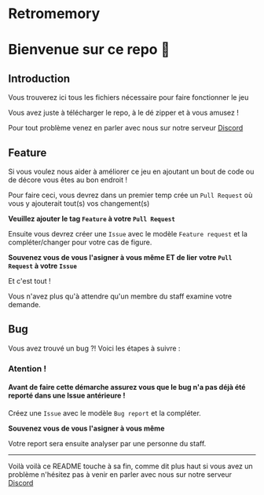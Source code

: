 # Retromemory

# Bienvenue sur ce repo 👋

## Introduction
Vous trouverez ici tous les fichiers nécessaire pour faire fonctionner le jeu

Vous avez juste à télécharger le repo, à le dé zipper et à vous amusez !

Pour tout problème venez en parler avec nous sur notre serveur [Discord](https://discord.gg/wdysGJqPBv)

## Feature
Si vous voulez nous aider à améliorer ce jeu en ajoutant un bout de code ou de décore vous êtes au bon endroit !

Pour faire ceci, vous devrez dans un premier temp crée un `Pull Request` où vous y ajouterait tout(s) vos changement(s)

**Veuillez ajouter le tag `Feature` à votre `Pull Request`**

Ensuite vous devrez créer une `Issue` avec le modèle `Feature request` et la compléter/changer pour votre cas de figure.

**Souvenez vous de vous l'asigner à vous même ET de lier votre `Pull Request` à votre `Issue`**

Et c'est tout !

Vous n'avez plus qu'à attendre qu'un membre du staff examine votre demande.

## Bug
Vous avez trouvé un bug ?! Voici les étapes à suivre :

### Atention !

#### Avant de faire cette démarche assurez vous que le bug n'a pas déjà été reporté dans une Issue antérieure !

Créez une `Issue` avec le modèle `Bug report` et la compléter.

**Souvenez vous de vous l'asigner à vous même**

Votre report sera ensuite analyser par une personne du staff.
<hr />

Voilà voilà ce README touche à sa fin, comme dit plus haut si vous avez un problème n'hésitez pas à venir en parler avec nous sur notre serveur [Discord](https://discord.gg/wdysGJqPBv)
